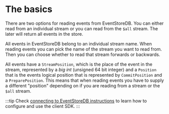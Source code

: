 # The basics

There are two options for reading events from EventStoreDB. You can either read from an individual stream or you can read from the `$all` stream. The later will return all events in the store.

All events in EventStoreDB belong to an individual stream name. When reading events you can pick the name of the stream you want to read from. Then you can choose whether to read that stream forwards or backwards. 

All events have a `StreamPosition`, which is the place of the event in the stream, represented by a *big int* (unsigned 64 bit integer) and a `Position` that is the events logical position that is represented by `CommitPosition` and a `PreparePosition`. This means that when reading events you have to supply a different "position" depending on if you are reading from a stream or the `$all` stream.

:::tip
Check [connecting to EventStoreDB instructions](../getting-started/connecting.md#required-packages) to learn how to configure and use the client SDK.
:::